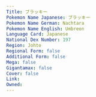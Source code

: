 ```yaml
---
﻿Title: ブラッキー
Pokemon Name Japanese: ブラッキー
Pokemon Name German: Nachtara
Pokemon Name English: Umbreon
Language Card: Japanese
National Dex Number: 197
Region: Johto
Regional Form: false
Additional Form: false
Mega: false
Gigantamax: false
Cover: false
Link: 
Owned: 
---
```

